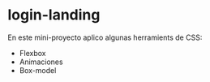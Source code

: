 # login-landing
<p>En este mini-proyecto aplico algunas herramients de CSS:<p>
<ul>
  <li>Flexbox</li>
  <li>Animaciones</li>
  <li>Box-model</li>
</ul>

